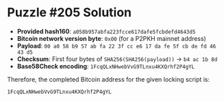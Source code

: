 # Puzzle #205 Solution

- **Provided hash160**: `a058b957abfa223fcce617dafe5fcbdefd4643d5`
- **Bitcoin network version byte**: `0x00` (for a P2PKH mainnet address)
- **Payload**: `00 a0 58 b9 57 ab fa 22 3f cc e6 17 da fe 5f cb de fd 46 43 d5`
- **Checksum**: First four bytes of `SHA256(SHA256(payload))` → `b4 ac 1b 8d`
- **Base58Check encoding**: `1FcqQLxNHwebVvG9TLnxu4KXQrhf2P4gYL`

Therefore, the completed Bitcoin address for the given locking script is:

```
1FcqQLxNHwebVvG9TLnxu4KXQrhf2P4gYL
```
